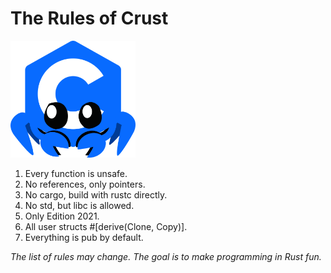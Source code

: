 # The Rules of Crust

<p align=left>
  <img src="./crust.png" width=200>
</p>

1. Every function is unsafe.
1. No references, only pointers.
1. No cargo, build with rustc directly.
1. No std, but libc is allowed.
1. Only Edition 2021.
1. All user structs #[derive(Clone, Copy)].
1. Everything is pub by default.

*The list of rules may change. The goal is to make programming in Rust fun.*
